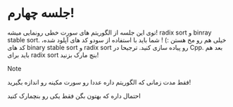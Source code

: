 # جلسه چهارم!
توی این جلسه از الگوریتم های سورت خطی رونمایی میشه! radix sort و binray stable sort. خیلی هم رو مخ هستن :) ! شما باید با استفاده از سودو کد های آپلود شده، کد های binary stable sort و radix sort رو پیاده سازی کنید. ترجیحا در Cpp. بعد هم باید برای radix sort بنچ مارک بزنید!


> [!NOTE]
> فقط مدت زمانی که الگوریتم داره عددا رو سورت مکینه رو اندازه بگیرید!
> 
> احتمال داره که بهتون بگن فقط یکی رو بنچمارک کنید 
